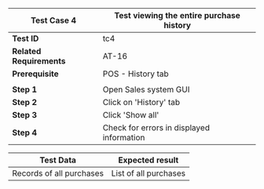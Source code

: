 | **Test Case 4** |    **Test viewing the entire purchase history** |
| --- |     --- |
| **Test ID** | tc4 |
| **Related Requirements** | AT-16 |
| **Prerequisite** | POS - History tab|
| | |
| **Step 1** | Open Sales system GUI |
| **Step 2** | Click on 'History' tab|
| **Step 3** | Click 'Show all'|
| **Step 4** | Check for errors in displayed information|


| **Test Data** | **Expected result** |
| --- | --- |
| Records of all purchases | List of all purchases |